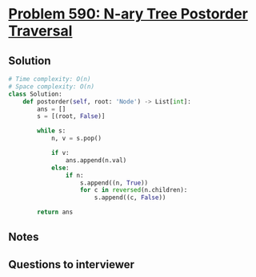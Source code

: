 # [Problem 590: N-ary Tree Postorder Traversal](https://leetcode.com/problems/n-ary-tree-postorder-traversal/)

## Solution

```py
# Time complexity: O(n)
# Space complexity: O(n)
class Solution:
    def postorder(self, root: 'Node') -> List[int]:
        ans = []
        s = [(root, False)]

        while s:
            n, v = s.pop()

            if v:
                ans.append(n.val)
            else:
                if n:
                    s.append((n, True))
                    for c in reversed(n.children):
                        s.append((c, False))

        return ans
```

## Notes

## Questions to interviewer
